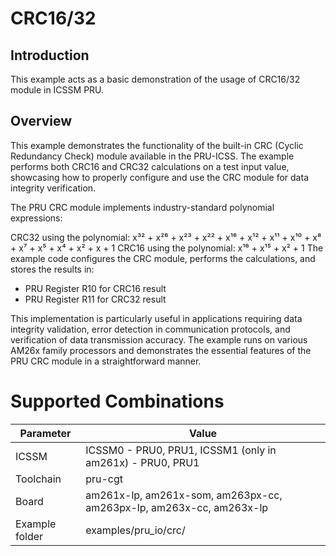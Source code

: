 # CRC16/32

## Introduction

This example acts as a basic demonstration of the usage of CRC16/32 module in ICSSM PRU.

## Overview 

This example demonstrates the functionality of the built-in CRC (Cyclic Redundancy Check) module available in the PRU-ICSS. The example performs both CRC16 and CRC32 calculations on a test input value, showcasing how to properly configure and use the CRC module for data integrity verification.

The PRU CRC module implements industry-standard polynomial expressions:

CRC32 using the polynomial: x³² + x²⁶ + x²³ + x²² + x¹⁶ + x¹² + x¹¹ + x¹⁰ + x⁸ + x⁷ + x⁵ + x⁴ + x² + x + 1
CRC16 using the polynomial: x¹⁶ + x¹⁵ + x² + 1
The example code configures the CRC module, performs the calculations, and stores the results in:

- PRU Register R10 for CRC16 result
- PRU Register R11 for CRC32 result

This implementation is particularly useful in applications requiring data integrity validation, error detection in communication protocols, and verification of data transmission accuracy. The example runs on various AM26x family processors and demonstrates the essential features of the PRU CRC module in a straightforward manner.

# Supported Combinations

 Parameter      | Value
 ---------------|-----------
 ICSSM          | ICSSM0 - PRU0, PRU1, ICSSM1 (only in am261x) - PRU0, PRU1 
 Toolchain      | pru-cgt
 Board          | am261x-lp, am261x-som, am263px-cc, am263px-lp, am263x-cc, am263x-lp
 Example folder | examples/pru_io/crc/

